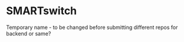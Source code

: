 # SMARTswitch
Temporary name - to be changed before submitting
different repos for backend or same?
